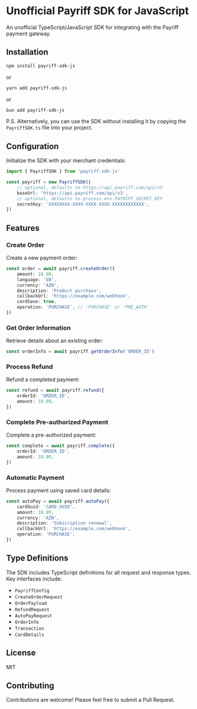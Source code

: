 # Unofficial Payriff SDK for JavaScript

An unofficial TypeScript/JavaScript SDK for integrating with the Payriff payment gateway.

## Installation

```bash
npm install payriff-sdk-js
```

or

```bash
yarn add payriff-sdk-js
```

or

```bash
bun add payriff-sdk-js
```

P.S. Alternatively, you can use the SDK without installing it by copying the `PayriffSDK.ts` file into your project.

## Configuration

Initialize the SDK with your merchant credentials:

```typescript
import { PayriffSDK } from 'payriff-sdk-js'

const payriff = new PayriffSDK({
	// optional, defaults to https://api.payriff.com/api/v3
	baseUrl: 'https://api.payriff.com/api/v3',
	// optional, defaults to process.env.PAYRIFF_SECRET_KEY
	secretKey: 'XXXXXXXX-XXXX-XXXX-XXXX-XXXXXXXXXXXX',
})
```

## Features

### Create Order

Create a new payment order:

```typescript
const order = await payriff.createOrder({
	amount: 10.99,
	language: 'EN',
	currency: 'AZN',
	description: 'Product purchase',
	callbackUrl: 'https://example.com/webhook',
	cardSave: true,
	operation: 'PURCHASE', // 'PURCHASE' or 'PRE_AUTH'
})
```

### Get Order Information

Retrieve details about an existing order:

```typescript
const orderInfo = await payriff.getOrderInfo('ORDER_ID')
```

### Process Refund

Refund a completed payment:

```typescript
const refund = await payriff.refund({
	orderId: 'ORDER_ID',
	amount: 10.99,
})
```

### Complete Pre-authorized Payment

Complete a pre-authorized payment:

```typescript
const complete = await payriff.complete({
	orderId: 'ORDER_ID',
	amount: 10.99,
})
```

### Automatic Payment

Process payment using saved card details:

```typescript
const autoPay = await payriff.autoPay({
	cardUuid: 'CARD_UUID',
	amount: 10.99,
	currency: 'AZN',
	description: 'Subscription renewal',
	callbackUrl: 'https://example.com/webhook',
	operation: 'PURCHASE',
})
```

## Type Definitions

The SDK includes TypeScript definitions for all request and response types. Key interfaces include:

-   `PayriffConfig`
-   `CreateOrderRequest`
-   `OrderPayload`
-   `RefundRequest`
-   `AutoPayRequest`
-   `OrderInfo`
-   `Transaction`
-   `CardDetails`

## License

MIT

## Contributing

Contributions are welcome! Please feel free to submit a Pull Request.
